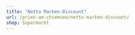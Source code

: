 ```yaml
---
title: "Netto Marken-Discount"
url: /prien-am-chiemsee/netto-marken-discount/
shop: Supermarkt
---
```

